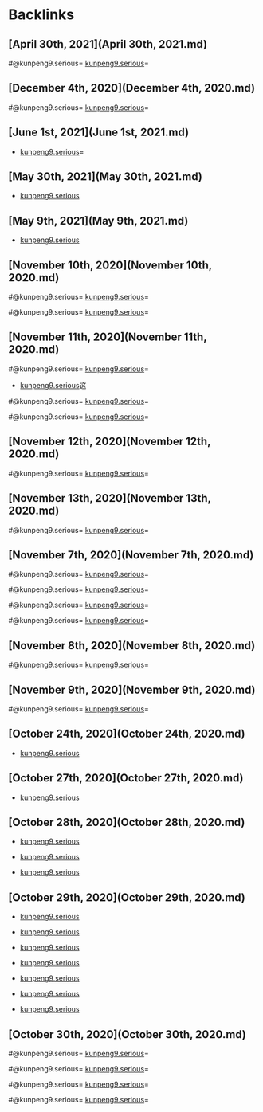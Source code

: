 
# Backlinks
## [April 30th, 2021](April 30th, 2021.md)

#@kunpeng9.serious= [kunpeng9.serious](kunpeng9.serious.md)=

## [December 4th, 2020](December 4th, 2020.md)

#@kunpeng9.serious= [kunpeng9.serious](kunpeng9.serious.md)=

## [June 1st, 2021](June 1st, 2021.md)
- [kunpeng9.serious](kunpeng9.serious.md)=

## [May 30th, 2021](May 30th, 2021.md)
- [kunpeng9.serious](kunpeng9.serious.md)

## [May 9th, 2021](May 9th, 2021.md)
- [kunpeng9.serious](kunpeng9.serious.md)

## [November 10th, 2020](November 10th, 2020.md)

#@kunpeng9.serious= [kunpeng9.serious](kunpeng9.serious.md)=


#@kunpeng9.serious= [kunpeng9.serious](kunpeng9.serious.md)=

## [November 11th, 2020](November 11th, 2020.md)

#@kunpeng9.serious= [kunpeng9.serious](kunpeng9.serious.md)=

- [kunpeng9.serious](kunpeng9.serious.md)这


#@kunpeng9.serious= [kunpeng9.serious](kunpeng9.serious.md)=


#@kunpeng9.serious= [kunpeng9.serious](kunpeng9.serious.md)=

## [November 12th, 2020](November 12th, 2020.md)

#@kunpeng9.serious= [kunpeng9.serious](kunpeng9.serious.md)=

## [November 13th, 2020](November 13th, 2020.md)

#@kunpeng9.serious= [kunpeng9.serious](kunpeng9.serious.md)=

## [November 7th, 2020](November 7th, 2020.md)

#@kunpeng9.serious= [kunpeng9.serious](kunpeng9.serious.md)=


#@kunpeng9.serious= [kunpeng9.serious](kunpeng9.serious.md)=


#@kunpeng9.serious= [kunpeng9.serious](kunpeng9.serious.md)=


#@kunpeng9.serious= [kunpeng9.serious](kunpeng9.serious.md)=

## [November 8th, 2020](November 8th, 2020.md)

#@kunpeng9.serious= [kunpeng9.serious](kunpeng9.serious.md)=

## [November 9th, 2020](November 9th, 2020.md)

#@kunpeng9.serious= [kunpeng9.serious](kunpeng9.serious.md)=

## [October 24th, 2020](October 24th, 2020.md)
- [kunpeng9.serious](kunpeng9.serious.md)

## [October 27th, 2020](October 27th, 2020.md)
- [kunpeng9.serious](kunpeng9.serious.md)

## [October 28th, 2020](October 28th, 2020.md)
- [kunpeng9.serious](kunpeng9.serious.md)

- [kunpeng9.serious](kunpeng9.serious.md)

- [kunpeng9.serious](kunpeng9.serious.md)

## [October 29th, 2020](October 29th, 2020.md)
- [kunpeng9.serious](kunpeng9.serious.md)

- [kunpeng9.serious](kunpeng9.serious.md)

- [kunpeng9.serious](kunpeng9.serious.md)

- [kunpeng9.serious](kunpeng9.serious.md)

- [kunpeng9.serious](kunpeng9.serious.md)

- [kunpeng9.serious](kunpeng9.serious.md)

- [kunpeng9.serious](kunpeng9.serious.md)

## [October 30th, 2020](October 30th, 2020.md)

#@kunpeng9.serious=  [kunpeng9.serious](kunpeng9.serious.md)=


#@kunpeng9.serious= [kunpeng9.serious](kunpeng9.serious.md)=


#@kunpeng9.serious= [kunpeng9.serious](kunpeng9.serious.md)=


#@kunpeng9.serious= [kunpeng9.serious](kunpeng9.serious.md)=

